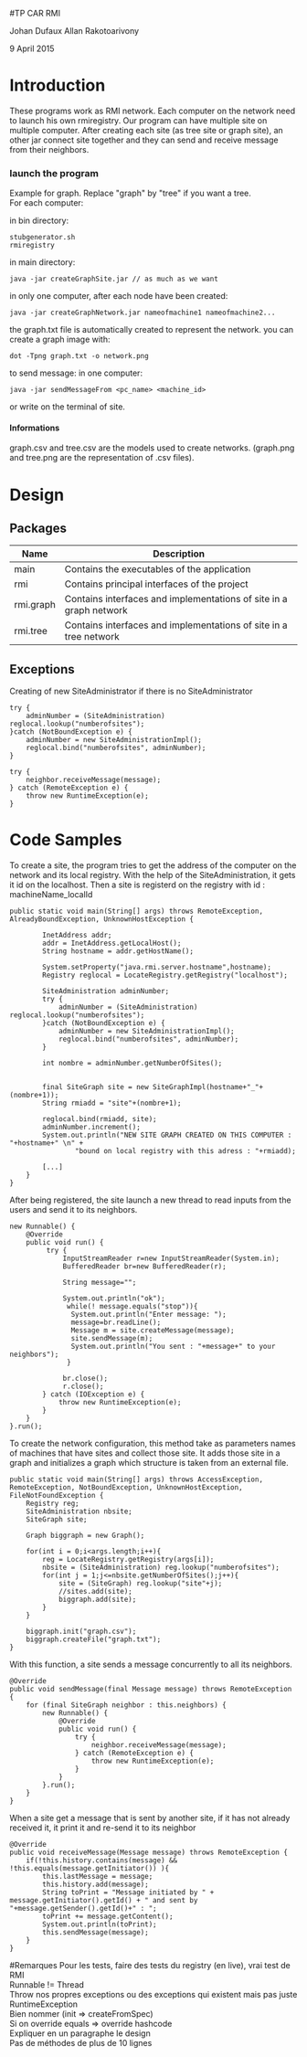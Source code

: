 

#TP CAR RMI 

Johan Dufaux
Allan Rakotoarivony

9 April 2015

# Introduction

These programs work as RMI network. 
Each computer on the network need to launch his own rmiregistry.
Our program can have multiple site on multiple computer. After creating each site (as tree site or graph site), an other jar connect site together and they can send and receive message from their neighbors.

### launch the program

Example for graph. Replace "graph" by "tree" if you want a tree.  
For each computer:  
  
in bin directory:
```
stubgenerator.sh
rmiregistry
```
in main directory:
```
java -jar createGraphSite.jar // as much as we want
```


in only one computer, after each node have been created:
```
java -jar createGraphNetwork.jar nameofmachine1 nameofmachine2...
```
the graph.txt file is automatically created to represent the network. you can create a graph image with:
```
dot -Tpng graph.txt -o network.png
```


to send message:
in one computer:
```
java -jar sendMessageFrom <pc_name> <machine_id>
```
or write on the terminal of site.

#### Informations
graph.csv and tree.csv are the models used to create networks. (graph.png and tree.png are the representation of .csv files).

# Design

## Packages
| Name | Description |
|-----|-------------|
|main|Contains the executables of the application|
|rmi|Contains principal interfaces of the project|
|rmi.graph|Contains interfaces and implementations of site in a graph network|
|rmi.tree|Contains interfaces and implementations of site in a tree network|


## Exceptions

Creating of new SiteAdministrator if there is no SiteAdministrator
```
try {
	adminNumber = (SiteAdministration) reglocal.lookup("numberofsites");
}catch (NotBoundException e) {
	adminNumber = new SiteAdministrationImpl();
	reglocal.bind("numberofsites", adminNumber);
}
```


```
try {
	neighbor.receiveMessage(message);
} catch (RemoteException e) {
	throw new RuntimeException(e);
}
```



# Code Samples


To create a site, the program tries to get the address of the computer on the network and its local registry. With the help of the SiteAdministration, it gets it id on the localhost. Then a site is registerd on the registry with id : machineName_localId
```
public static void main(String[] args) throws RemoteException, AlreadyBoundException, UnknownHostException {
		
		InetAddress addr;
		addr = InetAddress.getLocalHost();
		String hostname = addr.getHostName();
	    
		System.setProperty("java.rmi.server.hostname",hostname);
		Registry reglocal = LocateRegistry.getRegistry("localhost");
		
		SiteAdministration adminNumber;
		try {
			adminNumber = (SiteAdministration) reglocal.lookup("numberofsites");
		}catch (NotBoundException e) {
			adminNumber = new SiteAdministrationImpl();
			reglocal.bind("numberofsites", adminNumber);
		}
		
		int nombre = adminNumber.getNumberOfSites();
			
			
		final SiteGraph site = new SiteGraphImpl(hostname+"_"+(nombre+1));
		String rmiadd = "site"+(nombre+1);
		
		reglocal.bind(rmiadd, site);
		adminNumber.increment();
		System.out.println("NEW SITE GRAPH CREATED ON THIS COMPUTER : "+hostname+" \n" +
				"bound on local registry with this adress : "+rmiadd);
		
		[...]
	}
}
```

After being registered, the site launch a new thread to read inputs from the users and send it to its neighbors.
```
new Runnable() {
	@Override
	public void run() {
		 try {
			 InputStreamReader r=new InputStreamReader(System.in);  
			 BufferedReader br=new BufferedReader(r);  
			  
			 String message="";  
			  
			 System.out.println("ok");
			  while(! message.equals("stop")){  
			   System.out.println("Enter message: ");  
			   message=br.readLine();
			   Message m = site.createMessage(message);
			   site.sendMessage(m);
			   System.out.println("You sent : "+message+" to your neighbors");  
			  }  
			  
			 br.close();  
			 r.close(); 
		} catch (IOException e) {
			throw new RuntimeException(e);
		}  
	}
}.run();
```

To create the network configuration, this method take as parameters names of machines that have sites and collect those site. It adds those site in a graph and initializes  a graph which structure is taken from an external file.


```
public static void main(String[] args) throws AccessException, RemoteException, NotBoundException, UnknownHostException, FileNotFoundException {	
	Registry reg;
	SiteAdministration nbsite;
	SiteGraph site;

	Graph biggraph = new Graph();
	
	for(int i = 0;i<args.length;i++){
		reg = LocateRegistry.getRegistry(args[i]);
		nbsite = (SiteAdministration) reg.lookup("numberofsites");
		for(int j = 1;j<=nbsite.getNumberOfSites();j++){
			site = (SiteGraph) reg.lookup("site"+j);
			//sites.add(site);
			biggraph.add(site);
		}
	}

	biggraph.init("graph.csv");
	biggraph.createFile("graph.txt");
}

```



With this function, a site sends a message concurrently to all its neighbors.
```
@Override
public void sendMessage(final Message message) throws RemoteException {
	for (final SiteGraph neighbor : this.neighbors) {
		new Runnable() {
			@Override
			public void run() {
				try {
					neighbor.receiveMessage(message);
				} catch (RemoteException e) {
					throw new RuntimeException(e);
				}
			}
		}.run();
	}
}
```


When a site get a message that is sent by another site, if it has not already received it, it print it and re-send it to its neighbor
```
@Override
public void receiveMessage(Message message) throws RemoteException {		
	if(!this.history.contains(message) && !this.equals(message.getInitiator()) ){
		this.lastMessage = message;
		this.history.add(message);
		String toPrint = "Message initiated by " + message.getInitiator().getId() + " and sent by "+message.getSender().getId()+" : ";
		toPrint += message.getContent();
		System.out.println(toPrint);
		this.sendMessage(message);
	}
}

```
#Remarques
Pour les tests, faire des tests du registry (en live), vrai test de RMI  
Runnable != Thread  
Throw nos propres exceptions ou des exceptions qui existent mais pas juste RuntimeException  
Bien nommer (init => createFromSpec)  
Si on override equals => override hashcode  
Expliquer en un paragraphe le design  
Pas de méthodes de plus de 10 lignes  



